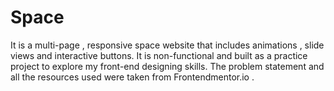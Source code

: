 # Space
It is a multi-page , responsive space website that includes animations , slide views and interactive buttons. It is non-functional and built as a practice project to explore my front-end designing skills. The problem statement and all the resources used were taken from Frontendmentor.io .

